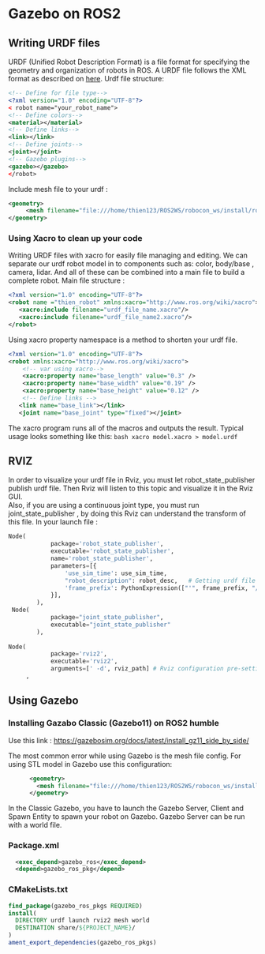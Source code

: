 # Gazebo on ROS2

## Writing URDF files
URDF (Unified Robot Description Format) is a file format for specifying the geometry and organization of robots in ROS. A URDF file follows the XML format as described on [here](https://wiki.ros.org/urdf/XML).
Urdf file structure: 
```xml
<!-- Define for file type-->
<?xml version="1.0" encoding="UTF-8"?>
< robot name="your_robot_name">
<!-- Define colors-->
<material></material>
<!-- Define links-->
<link></link>
<!-- Define joints-->
<joint></joint>
<!-- Gazebo plugins-->
<gazebo></gazebo>
</robot>
```

Include mesh file to your urdf :
```xml
<geometry>
     <mesh filename="file:///home/thien123/ROS2WS/robocon_ws/install/robot_description/share/robot_description/mesh/sensors/lds.stl" scale="0.001 0.001 0.001"/>
</geometry>
```


### Using Xacro to clean up your code
Writing URDF files with xacro for easily file managing and editing.
We can separate our urdf robot model in to components such as: color, body/base , camera, lidar. And all of these can be combined into a main file to build a complete robot.
Main file structure :
 ```xml
<?xml version="1.0" encoding="UTF-8"?>
<robot name ="thien_robot" xmlns:xacro="http://www.ros.org/wiki/xacro">
    <xacro:include filename="urdf_file_name.xacro"/>
    <xacro:include filename="urdf_file_name2.xacro"/>
</robot>
```
Using xacro property namespace is a method to shorten your urdf file.

```xml
<?xml version="1.0" encoding="UTF-8"?>
<robot xmlns:xacro="http://www.ros.org/wiki/xacro">
    <!-- var using xacro--> 
    <xacro:property name="base_length" value="0.3" />
    <xacro:property name="base_width" value="0.19" />
    <xacro:property name="base_height" value="0.12" />
    <!-- Define links -->
   <link name="base_link"></link>
   <joint name="base_joint" type="fixed"></joint>
```
The xacro program runs all of the macros and outputs the result. Typical usage looks something like this:
```bash xacro model.xacro > model.urdf ```
## RVIZ
In order to visualize your urdf file in Rviz, you must let robot_state_publisher publish urdf file. Then Rviz will listen to this topic and visualize it in the Rviz GUI.\
Also, if you are using a continuous joint type, you must run joint_state_publisher , by doing this Rviz can understand the transform of this file.
In your launch file :
```python
Node(
            package='robot_state_publisher',
            executable='robot_state_publisher',
            name='robot_state_publisher',
            parameters=[{
                'use_sim_time': use_sim_time,
                "robot_description": robot_desc,   # Getting urdf file with file path
                'frame_prefix': PythonExpression(["'", frame_prefix, "/'"]),
            }],
        ),
 Node(
            package="joint_state_publisher",
            executable="joint_state_publisher"
        ),
        
Node(
            package='rviz2',
            executable='rviz2',
            arguments=[' -d', rviz_path] # Rviz configuration pre-setting
     ,
```


## Using Gazebo

### Installing Gazabo Classic (Gazebo11) on ROS2 humble

Use this link :   https://gazebosim.org/docs/latest/install_gz11_side_by_side/

 The most common error while using Gazebo is the mesh file config.
 For using STL model in Gazebo use this configuration:
```xml
      <geometry>
        <mesh filename="file:///home/thien123/ROS2WS/robocon_ws/install/robot_description/share/robot_description/mesh/sensors/lds.stl" scale="0.001 0.001 0.001"/>
      </geometry>
```
In the Classic Gazebo, you have to launch the Gazebo Server, Client and Spawn Entity to spawn your robot on Gazebo.
Gazebo Server can be run with a world file.


### Package.xml
```xml
  <exec_depend>gazebo_ros</exec_depend>
  <depend>gazebo_ros_pkg</depend>
```
### CMakeLists.txt
```cmake
find_package(gazebo_ros_pkgs REQUIRED)
install(
  DIRECTORY urdf launch rviz2 mesh world
  DESTINATION share/${PROJECT_NAME}/
)
ament_export_dependencies(gazebo_ros_pkgs)
```





